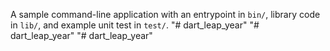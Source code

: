 A sample command-line application with an entrypoint in `bin/`, library code
in `lib/`, and example unit test in `test/`.
"# dart_leap_year" 
"# dart_leap_year" 
"# dart_leap_year" 
